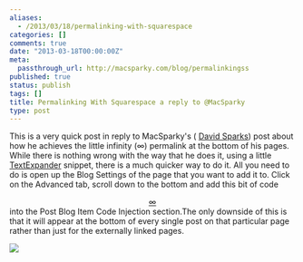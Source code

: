 ```yaml
---
aliases:
  - /2013/03/18/permalinking-with-squarespace
categories: []
comments: true
date: "2013-03-18T00:00:00Z"
meta:
  passthrough_url: http://macsparky.com/blog/permalinkingss
published: true
status: publish
tags: []
title: Permalinking With Squarespace a reply to @MacSparky
type: post
---
```

This is a very quick post in reply to MacSparky's (
[David Sparks](https://twitter.com/MacSparky)) post about how he achieves the little infinity (∞) permalink at the bottom of his pages. While there is nothing wrong with the way that he does it, using a little
[TextExpander](http://smilesoftware.com/TextExpander/index.html) snippet, there is a much quicker way to do it. All you need to do is open up the Blog Settings of the page that you want to add it to. Click on the Advanced tab, scroll down to the bottom and add this bit of code<center><a
href=
"http://smithjw.me{permalink}">∞
</a></center>into the Post Blog Item Code Injection section.The only downside of this is that it will appear at the bottom of every single post on that particular page rather than just for the externally linked pages.


![](http://static1.squarespace.com/static/4f331d1f8754c7ec090e554a/50fe1c99e4b01c920a89f452/5146aa63e4b04055d30a1019/1431141920511/Permalinking.png)
